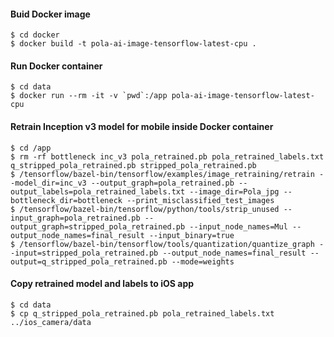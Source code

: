#### Buid Docker image

```
$ cd docker 
$ docker build -t pola-ai-image-tensorflow-latest-cpu .
```

#### Run Docker container

```
$ cd data
$ docker run --rm -it -v `pwd`:/app pola-ai-image-tensorflow-latest-cpu
```

#### Retrain Inception v3 model for mobile inside Docker container 

```
$ cd /app
$ rm -rf bottleneck inc_v3 pola_retrained.pb pola_retrained_labels.txt q_stripped_pola_retrained.pb stripped_pola_retrained.pb
$ /tensorflow/bazel-bin/tensorflow/examples/image_retraining/retrain --model_dir=inc_v3 --output_graph=pola_retrained.pb --output_labels=pola_retrained_labels.txt --image_dir=Pola_jpg --bottleneck_dir=bottleneck --print_misclassified_test_images
$ /tensorflow/bazel-bin/tensorflow/python/tools/strip_unused --input_graph=pola_retrained.pb --output_graph=stripped_pola_retrained.pb --input_node_names=Mul --output_node_names=final_result --input_binary=true
$ /tensorflow/bazel-bin/tensorflow/tools/quantization/quantize_graph --input=stripped_pola_retrained.pb --output_node_names=final_result --output=q_stripped_pola_retrained.pb --mode=weights
```

#### Copy retrained model and labels to iOS app
```
$ cd data
$ cp q_stripped_pola_retrained.pb pola_retrained_labels.txt ../ios_camera/data
```